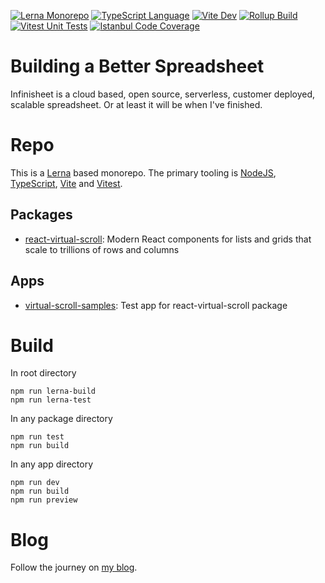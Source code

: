 [![Lerna Monorepo](https://img.shields.io/badge/Monorepo-Lerna-darkorchid)](https://lerna.js.org/)
[![TypeScript Language](https://img.shields.io/badge/Language-TypeScript-blue)](https://www.typescriptlang.org/)
[![Vite Dev](https://img.shields.io/badge/Dev-Vite-blueviolet)](https://vitejs.dev/)
[![Rollup Build](https://img.shields.io/badge/Build-Rollup-red)](https://rollupjs.org/)
[![Vitest Unit Tests](https://img.shields.io/badge/Unit_Tests-Vitest-green)](https://vitest.dev/)
[![Istanbul Code Coverage](https://img.shields.io/badge/Code_Coverage-Istanbul-yellow)](https://istanbul.js.org/)

# Building a Better Spreadsheet

Infinisheet is a cloud based, open source, serverless, customer deployed, scalable spreadsheet. Or at least it will be when I've finished.

# Repo

This is a [Lerna](https://lerna.js.org/) based monorepo. The primary tooling is [NodeJS](https://nodejs.org/), [TypeScript](https://www.typescriptlang.org/), [Vite](https://vitejs.dev/) and [Vitest](https://vitest.dev/).

## Packages

* [react-virtual-scroll](./packages/react-virtual-scroll): Modern React components for lists and grids that scale to trillions of rows and columns

## Apps

* [virtual-scroll-samples](./apps/virtual-scroll-samples): Test app for react-virtual-scroll package

# Build

In root directory

```
npm run lerna-build
npm run lerna-test
```

In any package directory

```
npm run test
npm run build
```

In any app directory

```
npm run dev
npm run build
npm run preview
```

# Blog

Follow the journey on [my blog](https://www.thecandidstartup.org/topics/spreadsheets.html).
